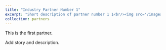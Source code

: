```yaml
---
title: "Industry Partner Number 1"
excerpt: "Short description of partner number 1 1<br/><img src='/images/partner1_image.png'>"
collection: partners
---
```


This is the first partner.

Add story and description.